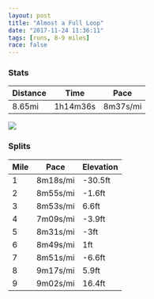```yaml
---
layout: post
title: "Almost a Full Loop"
date: "2017-11-24 11:36:11"
tags: [runs, 8-9 miles]
race: false
---
```


### Stats

| Distance | Time | Pace |
|----------|------|------|
|8.65mi|1h14m36s|8m37s/mi|

<img src='https://maps.googleapis.com/maps/api/staticmap?maptype=roadmap&path=enc:wvrwFbnqbMyAeBhCoG{LkK|CuKm@{ClK}^rHoB[kBvKmK`x@rHvt@fUfFbIHz}@zCpC`B~JpGnCi@nYj@`I`BhBV`MtCvGEfEjFzBdG~PdE`EtFzMzAnOgAbPbAvBmL|I}AcE}KfQ}IcGuAlDuUkDgAyBLeDgEy@}ErFmUwBeD_Af@iTunAyK{@wAgo@_AcWwGbBgKxBwBbB{H&key=AIzaSyC1MId7bFpkLXNAaYhBSTb8jLyiSqzbDtM&size=800x800&markers=color:yellow|label:S|40.7334,-73.98642&markers=color:green|label:F|40.741460000000025,-74.00477999999998'>

### Splits

| Mile | Pace | Elevation |
|------|------|-----------|
|1|8m18s/mi|-30.5ft|
|2|8m55s/mi|-1.6ft|
|3|8m53s/mi|6.6ft|
|4|7m09s/mi|-3.9ft|
|5|8m31s/mi|-3ft|
|6|8m49s/mi|1ft|
|7|8m51s/mi|-6.6ft|
|8|9m17s/mi|5.9ft|
|9|9m02s/mi|16.4ft|
